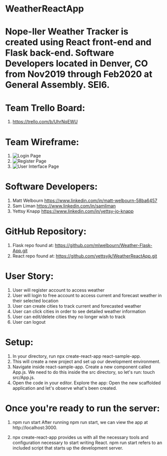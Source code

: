 # WeatherReactApp
# Nope-ller Weather Tracker is created using React front-end and Flask back-end. Software Developers located in Denver, CO from Nov2019 through Feb2020 at General Assembly. SEI6.
# Team Trello Board:
1. https://trello.com/b/UhrNqEWU
# Team Wireframe:
1. ![Login Page](/public/Weather-app-wireframe-login.jpg)
1. ![Register Page](/public/Weather-App-Wireframe-Register.jpg)
1. ![User Interface Page](/public/NOPE_ler-weather-tracker.jpg)

# Software Developers:
1. Matt Welbourn https://www.linkedin.com/in/matt-welbourn-58ba6457
1. Sam Liman https://www.linkedin.com/in/samliman
1. Yettsy Knapp https://www.linkedin.com/in/yettsy-jo-knapp

# GitHub Repository:
1. Flask repo found at: https://github.com/mlwelbourn/Weather-Flask-App.git
1. React repo found at: https://github.com/yettsyjk/WeatherReactApp.git

# User Story:
1. User will register account to access weather
1. User will login to free account to access current and forecast weather in their selected location
1. User can create cities to track current and forecasted weather
1. User can click cities in order to see detailed weather information
1. User can edit/delete cities they no longer wish to track
1. User can logout

# Setup:
1. In your directory, run npx create-react-app react-sample-app.
1. This will create a new project and set up our development environment. 
1. Navigate inside react-sample-app.
Create a new component called App.js. We need to do this inside the src directory, so let's run: touch src/App.js.
1. Open the code in your editor.
Explore the app: Open the new scaffolded application and let's observe what's been created.

# Once you're ready to run the server:

1. npm run start
After running npm run start, we can view the app at http://localhost:3000.

1. npx create-react-app provides us with all the necessary tools and configuration necessary to start writing React. npm run start refers to an included script that starts up the development server.


